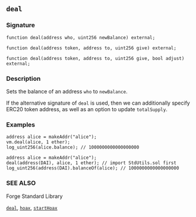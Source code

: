 ## `deal`

### Signature

```solidity
function deal(address who, uint256 newBalance) external;
```

```solidity
function deal(address token, address to, uint256 give) external;
```

```solidity
function deal(address token, address to, uint256 give, bool adjust) external;
```

### Description

Sets the balance of an address `who` to `newBalance`.

If the alternative signature of `deal` is used, then we can additionally specify ERC20 token address, as well as an option to update `totalSupply`.

### Examples

```solidity
address alice = makeAddr("alice");
vm.deal(alice, 1 ether);
log_uint256(alice.balance); // 1000000000000000000
```

```solidity
address alice = makeAddr("alice");
deal(address(DAI), alice, 1 ether); // import StdUtils.sol first
log_uint256(address(DAI).balanceOf(alice); // 1000000000000000000
```

### SEE ALSO

Forge Standard Library

[`deal`](../reference/forge-std/deal.md), [`hoax`](../reference/forge-std/hoax.md), [`startHoax`](../reference/forge-std/startHoax.md)

